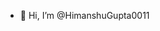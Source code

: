 - 👋 Hi, I’m @HimanshuGupta0011



<!---
HimanshuGupta0011/HimanshuGupta0011 is a ✨ special ✨ repository because its `README.md` (this file) appears on your GitHub profile.
You can click the Preview link to take a look at your changes.
--->
